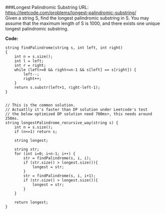 ###Longest Palindromic Substring
URL: https://leetcode.com/problems/longest-palindromic-substring/</br>
Given a string S, find the longest palindromic substring in S. You may assume that the maximum length of S is 1000, and there exists one unique longest palindromic substring.

__Code:__

	string findPalindrome(string s, int left, int right)
	{
	    int n = s.size();
	    int l = left;
	    int r = right;
	    while (left>=0 && right<=n-1 && s[left] == s[right]) {
	        left--;
	        right++;
	    }
	    return s.substr(left+1, right-left-1);
	}


	// This is the common solution.
	// Actuatlly it's faster than DP solution under Leetcode's test
	// the below optimized DP solution need 700ms+, this needs around 250ms.
	string longestPalindrome_recursive_way(string s) {
	    int n = s.size();
	    if (n<=1) return s;

	    string longest;
	    
	    string str;
	    for (int i=0; i<n-1; i++) {
	        str = findPalindrome(s, i, i);
	        if (str.size() > longest.size()){
	            longest = str;
	        } 
	        str = findPalindrome(s, i, i+1);
	        if (str.size() > longest.size()){
	            longest = str;
	        } 
	    }

	    return longest; 
	}